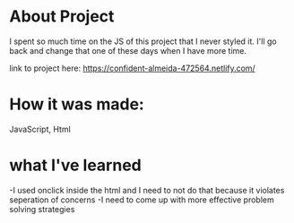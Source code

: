 About Project
========================================
I spent so much time on the JS of this project that I never styled it. I'll go back and change that one of these days when I have more time.



link to project here: https://confident-almeida-472564.netlify.com/

How it was made:
============================================

JavaScript, Html


what I've learned
============================================
-I used onclick inside the html and I need to not do that because it violates seperation of concerns
-I need to come up with more effective problem solving strategies

